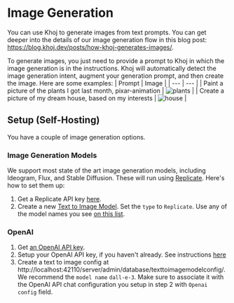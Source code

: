 # Image Generation
You can use Khoj to generate images from text prompts. You can get deeper into the  details of our image generation flow in this blog post: https://blog.khoj.dev/posts/how-khoj-generates-images/.

To generate images, you just need to provide a prompt to Khoj in which the image generation is in the instructions. Khoj will automatically detect the image generation intent, augment your generation prompt, and then create the image. Here are some examples:
| Prompt | Image |
| --- | --- |
| Paint a picture of the plants I got last month, pixar-animation | ![plants](/img/plants_i_got.png) |
| Create a picture of my dream house, based on my interests | ![house](/img/dream_house.png) |


## Setup (Self-Hosting)

You have a couple of image generation options.

### Image Generation Models

We support most state of the art image generation models, including Ideogram, Flux, and Stable Diffusion. These will run using [Replicate](https://replicate.com). Here's how to set them up:

1. Get a Replicate API key [here](https://replicate.com/account/api-tokens).
1. Create a new [Text to Image Model](https://app.khoj.dev/server/admin/database/texttoimagemodelconfig/). Set the `type` to `Replicate`. Use any of the model names you see [on this list](https://replicate.com/pricing#image-models).

### OpenAI

1. Get [an OpenAI API key](https://platform.openai.com/settings/organization/api-keys).
2. Setup your OpenAI API key, if you haven't already. See instructions [here](/get-started/setup#2-configure)
3. Create a text to image config at http://localhost:42110/server/admin/database/texttoimagemodelconfig/. We recommend the `model name` `dall-e-3`. Make sure to associate it with the OpenAI API chat configuration you setup in step 2 with `Openai config` field.
